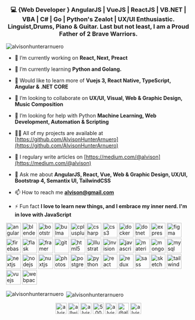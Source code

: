 <h3 align="center">💻 {Web Developer } AngularJS | VueJS | ReactJS | VB.NET | VBA | C# | Go | Python's Zealot | UX/UI Enthusiastic. Linguist,Drums, Piano & Guitar. Last but not least, I am a Proud Father of 2 Brave Warriors.</h3>

<p align="left"> <img src="https://komarev.com/ghpvc/?username=alvisonhunterarnuero" alt="alvisonhunterarnuero" /> </p>

- 🔭 I’m currently working on **React, Next, Preact**

- 🌱 I’m currently learning **Python and Golang.**

- 🌱 Would like to learn more of **Vuejs 3, React Native, TypeScript, Angular & .NET CORE**

- 👯 I’m looking to collaborate on **UX/UI, Visual, Web & Graphic Design, Music Composition**

- 🤝 I’m looking for help with Python **Machine Learning, Web Development, Automation & Scripting**

- 👨‍💻 All of my projects are available at [https://github.com/AlvisonHunterArnuero](https://github.com/AlvisonHunterArnuero)

- 📝 I regulary write articles on [https://medium.com/@alvison](https://medium.com/@alvison)

- 💬 Ask me about **AngularJS, React, Vue, Web & Graphic Design, UX/UI, Bootstrap 4, Semantix UI, TailwindCSS**

- 📫 How to reach me **alvison@gmail.com**

- ⚡ Fun fact **I love to learn new things, and I embrace my inner nerd. I'm in love with JavaScript**

<p align="left"><img src="https://devicons.github.io/devicon/devicon.git/icons/angularjs/angularjs-original.svg" alt="angularjs" width="40" height="40"/> <img src="https://download.blender.org/branding/community/blender_community_badge_white.svg" alt="blender" width="40" height="40"/> <img src="https://devicons.github.io/devicon/devicon.git/icons/bootstrap/bootstrap-plain.svg" alt="bootstrap" width="40" height="40"/> <img src="https://raw.githubusercontent.com/gilbarbara/logos/804dc257b59e144eaca5bc6ffd16949752c6f789/logos/bulma.svg" alt="bulma" width="40" height="40"/> <img src="https://devicons.github.io/devicon/devicon.git/icons/cplusplus/cplusplus-original.svg" alt="cplusplus" width="40" height="40"/> <img src="https://devicons.github.io/devicon/devicon.git/icons/csharp/csharp-original.svg" alt="csharp" width="40" height="40"/> <img src="https://devicons.github.io/devicon/devicon.git/icons/css3/css3-original-wordmark.svg" alt="css3" width="40" height="40"/> <img src="https://devicons.github.io/devicon/devicon.git/icons/docker/docker-original-wordmark.svg" alt="docker" width="40" height="40"/> <img src="https://devicons.github.io/devicon/devicon.git/icons/dot-net/dot-net-original-wordmark.svg" alt="dotnet" width="40" height="40"/> <img src="https://devicons.github.io/devicon/devicon.git/icons/express/express-original-wordmark.svg" alt="express" width="40" height="40"/> <img src="https://www.vectorlogo.zone/logos/figma/figma-icon.svg" alt="figma" width="40" height="40"/> <img src="https://www.vectorlogo.zone/logos/firebase/firebase-icon.svg" alt="firebase" width="40" height="40"/> <img src="https://www.vectorlogo.zone/logos/pocoo_flask/pocoo_flask-icon.svg" alt="flask" width="40" height="40"/> <img src="https://www.vectorlogo.zone/logos/framer/framer-icon.svg" alt="framer" width="40" height="40"/> <img src="https://www.vectorlogo.zone/logos/git-scm/git-scm-icon.svg" alt="git" width="40" height="40"/> <img src="https://devicons.github.io/devicon/devicon.git/icons/html5/html5-original-wordmark.svg" alt="html5" width="40" height="40"/> <img src="https://www.vectorlogo.zone/logos/adobe_illustrator/adobe_illustrator-icon.svg" alt="illustrator" width="40" height="40"/> <img src="https://www.vectorlogo.zone/logos/invisionapp/invisionapp-icon.svg" alt="invision" width="40" height="40"/> <img src="https://devicons.github.io/devicon/devicon.git/icons/javascript/javascript-original.svg" alt="javascript" width="40" height="40"/> <img src="https://raw.githubusercontent.com/prplx/svg-logos/5585531d45d294869c4eaab4d7cf2e9c167710a9/svg/materialize.svg" alt="materialize" width="40" height="40"/> <img src="https://devicons.github.io/devicon/devicon.git/icons/mongodb/mongodb-original-wordmark.svg" alt="mongodb" width="40" height="40"/> <img src="https://devicons.github.io/devicon/devicon.git/icons/mysql/mysql-original-wordmark.svg" alt="mysql" width="40" height="40"/> <img src="https://cdn.worldvectorlogo.com/logos/nextjs-3.svg" alt="nextjs" width="40" height="40"/> <img src="https://devicons.github.io/devicon/devicon.git/icons/nodejs/nodejs-original-wordmark.svg" alt="nodejs" width="40" height="40"/> <img src="https://www.vectorlogo.zone/logos/nuxtjs/nuxtjs-icon.svg" alt="nuxtjs" width="40" height="40"/> <img src="https://devicons.github.io/devicon/devicon.git/icons/photoshop/photoshop-plain.svg" alt="photoshop" width="40" height="40"/> <img src="https://devicons.github.io/devicon/devicon.git/icons/postgresql/postgresql-original-wordmark.svg" alt="postgresql" width="40" height="40"/> <img src="https://devicons.github.io/devicon/devicon.git/icons/python/python-original.svg" alt="python" width="40" height="40"/> <img src="https://devicons.github.io/devicon/devicon.git/icons/react/react-original-wordmark.svg" alt="react" width="40" height="40"/> <img src="https://devicons.github.io/devicon/devicon.git/icons/redux/redux-original.svg" alt="redux" width="40" height="40"/> <img src="https://devicons.github.io/devicon/devicon.git/icons/sass/sass-original.svg" alt="sass" width="40" height="40"/> <img src="https://www.vectorlogo.zone/logos/sketchapp/sketchapp-icon.svg" alt="sketch" width="40" height="40"/> <img src="https://www.vectorlogo.zone/logos/tailwindcss/tailwindcss-icon.svg" alt="tailwind" width="40" height="40"/> <img src="https://devicons.github.io/devicon/devicon.git/icons/vuejs/vuejs-original-wordmark.svg" alt="vuejs" width="40" height="40"/> <img src="https://devicons.github.io/devicon/devicon.git/icons/webpack/webpack-original.svg" alt="webpack" width="40" height="40"/></p><p><img align="left" src="https://github-readme-stats.vercel.app/api/top-langs/?username=alvisonhunterarnuero&layout=compact&hide=html" alt="alvisonhunterarnuero" /></p>

<p>&nbsp;<img align="center" src="https://github-readme-stats.vercel.app/api?username=alvisonhunterarnuero&show_icons=true" alt="alvisonhunterarnuero" /></p>

<p align="center">
<a href="https://codepen.io/alvisonhunter" target="blank"><img align="center" src="https://cdn.jsdelivr.net/npm/simple-icons@3.0.1/icons/codepen.svg" alt="alvisonhunter" height="30" width="30" /></a>
<a href="https://twitter.com/allwissendjager" target="blank"><img align="center" src="https://cdn.jsdelivr.net/npm/simple-icons@3.0.1/icons/twitter.svg" alt="allwissendjager" height="30" width="30" /></a>
<a href="https://linkedin.com/in/alvison-hunter-01512773" target="blank"><img align="center" src="https://cdn.jsdelivr.net/npm/simple-icons@3.0.1/icons/linkedin.svg" alt="alvison-hunter-01512773" height="30" width="30" /></a>
<a href="https://stackoverflow.com/users/5009514" target="blank"><img align="center" src="https://cdn.jsdelivr.net/npm/simple-icons@3.0.1/icons/stackoverflow.svg" alt="5009514" height="30" width="30" /></a>
<a href="https://dribbble.com/alvisonhunter" target="blank"><img align="center" src="https://cdn.jsdelivr.net/npm/simple-icons@3.0.1/icons/dribbble.svg" alt="alvisonhunter" height="30" width="30" /></a>
<a href="https://medium.com/@alvison" target="blank"><img align="center" src="https://cdn.jsdelivr.net/npm/simple-icons@3.0.1/icons/medium.svg" alt="@alvison" height="30" width="30" /></a>
<a href="https://www.youtube.com/c/alvisonhunter" target="blank"><img align="center" src="https://cdn.jsdelivr.net/npm/simple-icons@3.0.1/icons/youtube.svg" alt="alvisonhunter" height="30" width="30" /></a>
</p>
